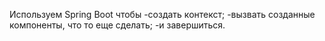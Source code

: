 Используем Spring Boot чтобы 
-создать контекст;
-вызвать созданные компоненты, что то еще сделать;
-и завершиться.